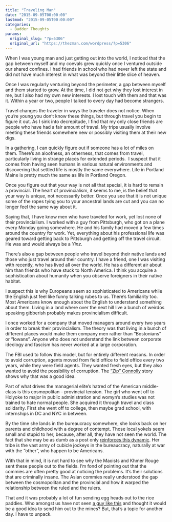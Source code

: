 ```yaml
---
title: "Traveling Man"
date: "2015-09-05T00:00:00"
lastmod: "2015-09-05T00:00:00"
categories:
  - Badder Thoughts
params:
  original_slug: "?p=5306"
  original_url: "https://thezman.com/wordpress/?p=5306"
---
```


When I was young man and just getting out into the world, I noticed that
the gap between myself and my coevals grew quickly once I ventured
outside our shared confines. I had friends in school who had never left
the state and did not have much interest in what was beyond their little
slice of heaven.

Once I was regularly venturing beyond the perimeter, a gap between
myself and them started to grow. At the time, I did not get why they
lost interest in me, but I also had my own new interests. I lost touch
with them and that was it. Within a year or two, people I talked to
every day had become strangers.

Travel changes the traveler in ways the traveler does not notice. When
you’re young you don’t know these things, but through travel you begin
to figure it out. As I sink into decrepitude, I find that my only close
friends are people who have had a fair amount of travel. My trips
usually involve meeting these friends somewhere new or possibly visiting
them at their new digs.

In a gathering, I can quickly figure out if someone has a lot of miles
on them. There’s an aloofness, an otherness, that comes from travel,
particularly living in strange places for extended periods.  I suspect
that it comes from having seen humans in various natural environments
and discovering that settled life is mostly the same everywhere. Life in
Portland Maine is pretty much the same as life in Portland Oregon.

Once you figure out that your way is not all that special, it is hard to
remain a provincial. The heart of provincialism, it seems to me, is the
belief that your way is unique, not necessarily better. Once you see
that it is not unique some of the ropes tying you to your ancestral
lands are cut and you can no longer feel the same way about it.

Saying that, I have know men who have traveled for work, yet lost none
of their provincialism. I worked with a guy from Pittsburgh, who got on
a plane every Monday going somewhere. He and his family had moved a few
times around the country for work. Yet, everything about his
professional life was geared toward getting back to Pittsburgh and
getting off the travel circuit. He was and would always be a *Yinz*.

There’s also a gap between people who travel beyond their native lands
and those who just travel around their country. I have a friend, one I
was visiting with recently, who has lived all over the world. He has a
different air about him than friends who have stuck to North America. I
think you acquire a sophistication about humanity when you observe
foreigners in their native habitat.

I suspect this is why Europeans seem so sophisticated to Americans while
the English just feel like funny talking rubes to us. There’s
familiarity too. Most Americans know enough about the English to
understand something about them. Living in a land where over the next
hill live a bunch of weirdos speaking gibberish probably makes
provincialism difficult.

I once worked for a company that moved managers around every two years
in order to break their provincialism. The theory was that living in a
bunch of different places would make them company men rather than
“Bostonians” or “Iowans”. Anyone who does not understand the link
between corporate ideology and fascism has never worked at a large
corporation.

The FBI used to follow this model, but for entirely different reasons.
In order to avoid corruption, agents moved from field office to field
office every two years, while they were field agents. They wanted fresh
eyes, but they also wanted to avoid the possibility of corruption. The
<a href="https://en.wikipedia.org/wiki/John_Connolly_%28FBI%29"
rel="noopener" target="_blank">“Zip” Connolly</a> story shows why that
was a good idea.

Part of what drives the managerial elite’s hatred of the American
middle-class is this cosmopolitan – provincial tension. The girl who
went off to Holyoke to major in public administration and womyn’s
studies was not trained to hate normal people. She acquired it through
travel and class solidarity. First she went off to college, then maybe
grad school, with internships in DC and NYC in between.

By the time she lands in the bureaucracy somewhere, she looks back on
her parents and childhood with a degree of contempt. Those local yokels
seem small and stupid to her, because, after all, they have not seen the
world. The fact that she may be as dumb as a post only
<a href="https://en.wikipedia.org/wiki/Dunning%E2%80%93Kruger_effect"
rel="noopener" target="_blank">reinforces this dynamic</a>. Her tribe is
the vast army of cubicle jockeys in the bureaucracy, naturally at war
with the “other”, who happen to be Americans.

With that in mind, it is not hard to see why the Maoists and Khmer Rouge
sent these people out to the fields. I’m fond of pointing out that the
commies are often pretty good at noticing the problems. It’s their
solutions that are criminally insane. The Asian commies really
understood the gap between the cosmopolitan and the provincial and how
it warped the relationship between the ruled and the rulers.

That and it was probably a lot of fun sending egg heads out to the rice
paddies. Who amongst us have not seen <a
href="http://thefederalist.com/wp-content/uploads/2015/03/n_mj_cooke_130412.jpg"
rel="noopener" target="_blank">a guy like this</a> and thought it would
be a good idea to send him out to the mines? But, that’s a topic for
another day. I have to unpack.

 
